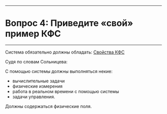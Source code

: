 ___
# Вопрос 4: Приведите «свой» пример КФС
___

Система обязательно должны обладать: [Свойства КФС](2.md)

Судя по словам Сольницева: 

С помощью системы должны выполняться некие:
* вычислительные задачи
* физические измерения
* работа в реальном времени с помощью системы 
* задачи управления. 

Должны содержаться физические поля.
